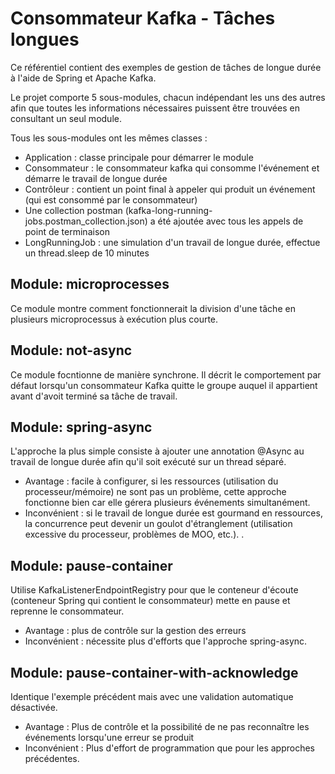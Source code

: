# Consommateur Kafka - Tâches longues

Ce référentiel contient des exemples de gestion de tâches de longue durée à l'aide de Spring et Apache Kafka.

Le projet comporte 5 sous-modules, chacun indépendant les uns des autres afin que toutes les informations nécessaires puissent être trouvées en consultant un seul module.

Tous les sous-modules ont les mêmes classes :

- Application : classe principale pour démarrer le module
- Consommateur : le consommateur kafka qui consomme l'événement et démarre le travail de longue durée
- Contrôleur : contient un point final à appeler qui produit un événement (qui est consommé par le consommateur)
- Une collection postman (kafka-long-running-jobs.postman_collection.json) a été ajoutée avec tous les appels de point de terminaison
- LongRunningJob : une simulation d'un travail de longue durée, effectue un thread.sleep de 10 minutes

## Module: microprocesses

Ce module montre comment fonctionnerait la division d'une tâche en plusieurs microprocessus à exécution plus courte.

## Module: not-async

Ce module focntionne de manière synchrone. Il décrit le comportement par défaut lorsqu'un consommateur Kafka quitte le groupe auquel il appartient avant d'avoit terminé sa tâche de travail.

## Module: spring-async

L'approche la plus simple consiste à ajouter une annotation @Async au travail de longue durée afin qu'il soit exécuté sur un thread séparé.

- Avantage : facile à configurer, si les ressources (utilisation du processeur/mémoire) ne sont pas un problème, cette approche fonctionne bien car elle gérera plusieurs événements simultanément.
- Inconvénient : si le travail de longue durée est gourmand en ressources, la concurrence peut devenir un goulot d'étranglement (utilisation excessive du processeur, problèmes de MOO, etc.). .

## Module: pause-container

Utilise KafkaListenerEndpointRegistry pour que le conteneur d'écoute (conteneur Spring qui contient le consommateur) mette en pause et reprenne le consommateur.

- Avantage : plus de contrôle sur la gestion des erreurs
- Inconvénient : nécessite plus d'efforts que l'approche spring-async.

## Module: pause-container-with-acknowledge

Identique l'exemple précédent mais avec une validation automatique désactivée.

- Avantage : Plus de contrôle et la possibilité de ne pas reconnaître les événements lorsqu'une erreur se produit
- Inconvénient : Plus d'effort de programmation que pour les approches précédentes.